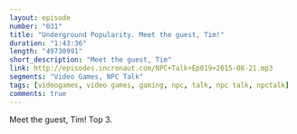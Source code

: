 ```yaml
---
layout: episode
number: "031"
title: "Underground Popularity. Meet the guest, Tim!"
duration: "1:43:36"
length: "49730991"
short_description: "Meet the guest, Tim"
link: http://episodes.incronaut.com/NPC+Talk+Ep019+2015-08-21.mp3
segments: "Video Games, NPC Talk"
tags: [videogames, video games, gaming, npc, talk, npc talk, npctalk]
comments: true
---
```


Meet the guest, Tim! Top 3.
